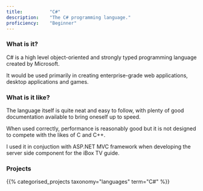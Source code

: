 ```yaml
---
title: 			"C#"
description: 	"The C# programming language."
proficiency:	"Beginner"
---
```


### What is it?
C# is a high level object-oriented and strongly typed programming language created by Microsoft. 

It would be used primarily in creating enterprise-grade web applications, desktop applications and games.

### What is it like?
The language itself is quite neat and easy to follow, with plenty of good documentation available to bring oneself up to speed.

When used correctly, performance is reasonably good but it is not designed to compete with the likes of C and C++.

I used it in conjuction with ASP.NET MVC framework when developing the server side component for the iBox TV guide.

### Projects
{{% categorised_projects taxonomy="languages" term="C#" %}}